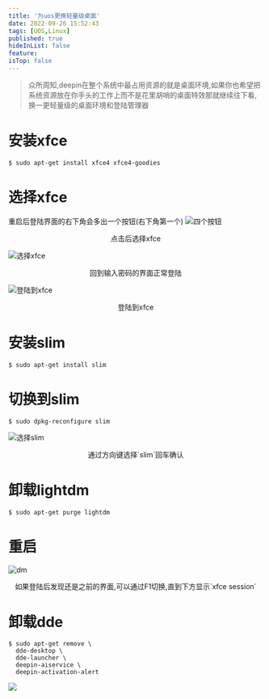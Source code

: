 ```yaml
---
title: '为uos更换轻量级桌面'
date: 2022-09-26 15:52:43
tags: [UOS,Linux]
published: true
hideInList: false
feature: 
isTop: false
---
```


>众所周知,deepin在整个系统中最占用资源的就是桌面环境,如果你也希望把系统资源放在你手头的工作上而不是花里胡哨的桌面特效那就继续往下看,换一更轻量级的桌面环境和登陆管理器


# 安装xfce
```shell
$ sudo apt-get install xfce4 xfce4-goodies
```
# 选择xfce
重启后登陆界面的右下角会多出一个按钮(右下角第一个)
![四个按钮](https://s1.ax1x.com/2022/08/05/vmDNjA.png)
<center>点击后选择xfce</center>

![选择xfce](https://s1.ax1x.com/2022/08/05/vmDanI.png)
<center>回到输入密码的界面正常登陆</center>

![登陆到xfce](https://s1.ax1x.com/2022/08/05/vmDtcd.png)
<center>登陆到xfce</center>

# 安装slim
```shell
$ sudo apt-get install slim
```
# 切换到slim
```shell
$ sudo dpkg-reconfigure slim
```
![选择slim](https://s1.ax1x.com/2022/08/05/vmrkDI.png)
<center>通过方向键选择`slim`回车确认</center>

# 卸载lightdm
```shell
$ sudo apt-get purge lightdm
```
# 重启
![dm](https://s1.ax1x.com/2022/08/05/vmrnPS.png)
<center>如果登陆后发现还是之前的界面,可以通过F1切换,直到下方显示`xfce session`</center>

# 卸载dde
```shell
$ sudo apt-get remove \
  dde-desktop \
  dde-launcher \
  deepin-aiservice \
  deepin-activation-alert
```

![](https://s1.ax1x.com/2022/08/05/vmrbi8.png)